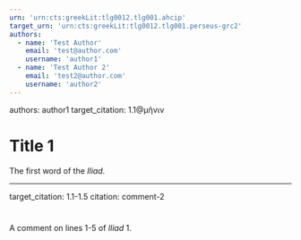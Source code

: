 ```yaml
---
urn: 'urn:cts:greekLit:tlg0012.tlg001.ahcip'
target_urn: 'urn:cts:greekLit:tlg0012.tlg001.perseus-grc2'
authors:
  - name: 'Test Author'
    email: 'test@author.com'
    username: 'author1'
  - name: 'Test Author 2'
    email: 'test2@author.com'
    username: 'author2'
---
```


authors: author1
target_citation: 1.1@μῆνιν

# Title 1

The first word of the _Iliad_.

---

target_citation: 1.1-1.5
citation: comment-2

#

A comment on lines 1-5 of _Iliad_ 1.
